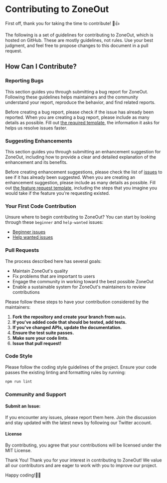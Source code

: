# Contributing to ZoneOut

First off, thank you for taking the time to contribute! 🎉👍

The following is a set of guidelines for contributing to ZoneOut, which is hosted on GitHub. These are mostly guidelines, not rules. Use your best judgment, and feel free to propose changes to this document in a pull request.

## How Can I Contribute?

### Reporting Bugs

This section guides you through submitting a bug report for ZoneOut. Following these guidelines helps maintainers and the community understand your report, reproduce the behavior, and find related reports.

Before creating a bug report, please check if the issue has already been reported. When you are creating a bug report, please include as many details as possible. Fill out [the required template](https://github.com/shamimbinnur/zone-out/issues/new?template=bug_report.md), the information it asks for helps us resolve issues faster.

### Suggesting Enhancements

This section guides you through submitting an enhancement suggestion for ZoneOut, including how to provide a clear and detailed explanation of the enhancement and its benefits.

Before creating enhancement suggestions, please check the list of [issues](https://github.com/shamimbinnur/zone-out/issues) to see if it has already been suggested. When you are creating an enhancement suggestion, please include as many details as possible. Fill out [the feature request template](https://github.com/shamimbinnur/zone-out/issues/new?template=feature_request.md), including the steps that you imagine you would take if the feature you're requesting existed.

### Your First Code Contribution

Unsure where to begin contributing to ZoneOut? You can start by looking through these `beginner` and `help-wanted` issues:

- [Beginner issues](https://github.com/shamimbinnur/zone-out/labels/beginner)
- [Help wanted issues](https://github.com/shamimbinnur/zone-out/labels/help%20wanted)

### Pull Requests

The process described here has several goals:
- Maintain ZoneOut's quality
- Fix problems that are important to users
- Engage the community in working toward the best possible ZoneOut
- Enable a sustainable system for ZoneOut's maintainers to review contributions

Please follow these steps to have your contribution considered by the maintainers:

1. **Fork the repository and create your branch from `main`.**
2. **If you've added code that should be tested, add tests.**
3. **If you've changed APIs, update the documentation.**
4. **Ensure the test suite passes.**
5. **Make sure your code lints.**
6. **Issue that pull request!**

### Code Style

Please follow the coding style guidelines of the project. Ensure your code passes the existing linting and formatting rules by running:

```bash
npm run lint
```

### Community and Support

#### Submit an Issue: 
If you encounter any issues, please report them here.
Join the discussion and stay updated with the latest news by following our Twitter account.

#### License
By contributing, you agree that your contributions will be licensed under the MIT License.

Thank You!
Thank you for your interest in contributing to ZoneOut! We value all our contributors and are eager to work with you to improve our project.

Happy coding!🎉🎉